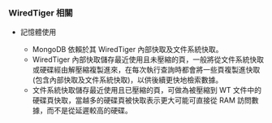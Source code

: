 ### WiredTiger 相關

- 記憶體使用

  - MongoDB 依賴於其 WiredTiger 內部快取及文件系統快取。
  - WiredTiger 內部快取儲存最近使用且未壓縮的頁，一般將從文件系統快取或硬碟經由解壓縮複製進來，在每次執行查詢時都會將一些頁複製進快取 (包含內部快取及文件系統快取)，以供後續更快地檢索數據。
  - 文件系統快取儲存最近使用且已壓縮的頁，可做為被壓縮到 WT 文件中的硬碟頁快取，當越多的硬碟頁被快取表示更大可能可直接從 RAM 訪問數據，而不是從延遲較高的硬碟。
